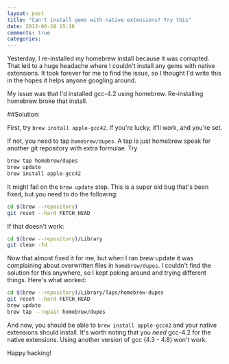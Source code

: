 ```yaml
---
layout: post
title: "Can't install gems with native extensions? Try this"
date: 2013-06-28 15:10
comments: true
categories: 
---
```

Yesterday, I re-installed my homebrew install because it was corrupted. That led to a huge headache where I couldn't install any gems with native extensions. It took forever for me to find the issue, so I thought I'd write this in the hopes it helps anyone googling around.

My issue was that I'd installed gcc-4.2 using homebrew. Re-installing homebrew broke that install.

##Solution:

First, try ```brew install apple-gcc42```. If you're lucky, it'll work, and you're set.

If not, you need to tap ```homebrew/dupes```. A tap is just homebrew speak for another git repository with extra formulae. Try 
``` bash 
brew tap homebrew/dupes
brew update
brew install apple-gcc42
```

It might fail on the ```brew update``` step. This is a super old bug that's been fixed, but you need to do the following:
``` bash
cd $(brew --repository)
git reset --hard FETCH_HEAD
```

If that doesn't work:

``` bash
cd $(brew --repository)/Library
git clean -fd
```

Now that almost fixed it for me, but when I ran brew update it was complaining about overwritten files in ```homebrew/dupes```. I couldn't find the solution for this anywhere, so I kept poking around and trying different things. Here's what worked:

``` bash
cd $(brew --repository)/Library/Taps/homebrew-dupes
git reset --hard FETCH_HEAD
brew update
brew tap --repair homebrew/dupes
```

And now, you should be able to ```brew install apple-gcc42``` and your native extensions should install. It's worth noting that you *need* gcc-4.2 for the native extensions. Using another version of gcc (4.3 - 4.8) won't work.

Happy hacking!

